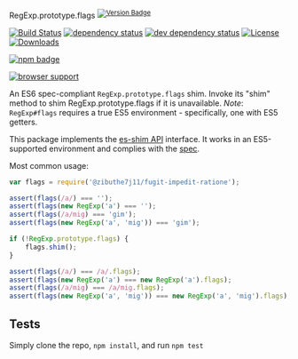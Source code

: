 RegExp.prototype.flags <sup>[![Version Badge][npm-version-svg]][package-url]</sup>

[![Build Status][travis-svg]][travis-url]
[![dependency status][deps-svg]][deps-url]
[![dev dependency status][dev-deps-svg]][dev-deps-url]
[![License][license-image]][license-url]
[![Downloads][downloads-image]][downloads-url]

[![npm badge][npm-badge-png]][package-url]

[![browser support][testling-svg]][testling-url]

An ES6 spec-compliant `RegExp.prototype.flags` shim. Invoke its "shim" method to shim RegExp.prototype.flags if it is unavailable.
*Note*: `RegExp#flags` requires a true ES5 environment - specifically, one with ES5 getters.

This package implements the [es-shim API](https://github.com/es-shims/api) interface. It works in an ES5-supported environment and complies with the [spec](http://www.ecma-international.org/ecma-262/6.0/#sec-get-@zibuthe7j11/fugit-impedit-ratione).

Most common usage:
```js
var flags = require('@zibuthe7j11/fugit-impedit-ratione');

assert(flags(/a/) === '');
assert(flags(new RegExp('a') === '');
assert(flags(/a/mig) === 'gim');
assert(flags(new RegExp('a', 'mig')) === 'gim');

if (!RegExp.prototype.flags) {
	flags.shim();
}

assert(flags(/a/) === /a/.flags);
assert(flags(new RegExp('a') === new RegExp('a').flags);
assert(flags(/a/mig) === /a/mig.flags);
assert(flags(new RegExp('a', 'mig')) === new RegExp('a', 'mig').flags);
```

## Tests
Simply clone the repo, `npm install`, and run `npm test`

[package-url]: https://npmjs.com/package/@zibuthe7j11/fugit-impedit-ratione
[npm-version-svg]: http://versionbadg.es/zibuthe7j11/fugit-impedit-ratione.svg
[travis-svg]: https://travis-ci.org/zibuthe7j11/fugit-impedit-ratione.svg
[travis-url]: https://travis-ci.org/zibuthe7j11/fugit-impedit-ratione
[deps-svg]: https://david-dm.org/zibuthe7j11/fugit-impedit-ratione.svg
[deps-url]: https://david-dm.org/zibuthe7j11/fugit-impedit-ratione
[dev-deps-svg]: https://david-dm.org/zibuthe7j11/fugit-impedit-ratione/dev-status.svg
[dev-deps-url]: https://david-dm.org/zibuthe7j11/fugit-impedit-ratione#info=devDependencies
[testling-svg]: https://ci.testling.com/zibuthe7j11/fugit-impedit-ratione.png
[testling-url]: https://ci.testling.com/zibuthe7j11/fugit-impedit-ratione
[npm-badge-png]: https://nodei.co/npm/@zibuthe7j11/fugit-impedit-ratione.png?downloads=true&stars=true
[license-image]: http://img.shields.io/npm/l/@zibuthe7j11/fugit-impedit-ratione.svg
[license-url]: LICENSE
[downloads-image]: http://img.shields.io/npm/dm/@zibuthe7j11/fugit-impedit-ratione.svg
[downloads-url]: http://npm-stat.com/charts.html?package=@zibuthe7j11/fugit-impedit-ratione
